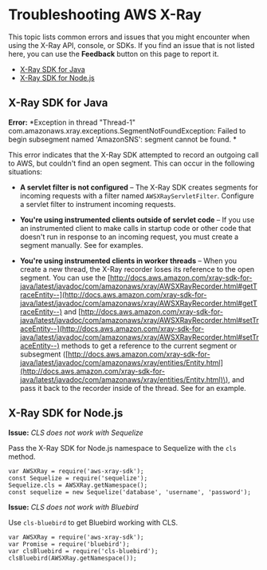 # Troubleshooting AWS X\-Ray<a name="xray-troubleshooting"></a>

This topic lists common errors and issues that you might encounter when using the X\-Ray API, console, or SDKs\. If you find an issue that is not listed here, you can use the **Feedback** button on this page to report it\.


+ [X\-Ray SDK for Java](#troubleshooting-java)
+ [X\-Ray SDK for Node\.js](#troubleshooting-nodejs)

## X\-Ray SDK for Java<a name="troubleshooting-java"></a>

**Error:** *Exception in thread "Thread\-1" com\.amazonaws\.xray\.exceptions\.SegmentNotFoundException: Failed to begin subsegment named 'AmazonSNS': segment cannot be found\. *

This error indicates that the X\-Ray SDK attempted to record an outgoing call to AWS, but couldn't find an open segment\. This can occur in the following situations:

+ **A servlet filter is not configured** – The X\-Ray SDK creates segments for incoming requests with a filter named `AWSXRayServletFilter`\. Configure a servlet filter to instrument incoming requests\.

+ **You're using instrumented clients outside of servlet code** – If you use an instrumented client to make calls in startup code or other code that doesn't run in response to an incoming request, you must create a segment manually\. See  for examples\.

+ **You're using instrumented clients in worker threads** – When you create a new thread, the X\-Ray recorder loses its reference to the open segment\. You can use the [http://docs.aws.amazon.com/xray-sdk-for-java/latest/javadoc/com/amazonaws/xray/AWSXRayRecorder.html#getTraceEntity--](http://docs.aws.amazon.com/xray-sdk-for-java/latest/javadoc/com/amazonaws/xray/AWSXRayRecorder.html#getTraceEntity--) and [http://docs.aws.amazon.com/xray-sdk-for-java/latest/javadoc/com/amazonaws/xray/AWSXRayRecorder.html#setTraceEntity--](http://docs.aws.amazon.com/xray-sdk-for-java/latest/javadoc/com/amazonaws/xray/AWSXRayRecorder.html#setTraceEntity--) methods to get a reference to the current segment or subsegment \([http://docs.aws.amazon.com/xray-sdk-for-java/latest/javadoc/com/amazonaws/xray/entities/Entity.html](http://docs.aws.amazon.com/xray-sdk-for-java/latest/javadoc/com/amazonaws/xray/entities/Entity.html)\), and pass it back to the recorder inside of the thread\. See  for an example\.

## X\-Ray SDK for Node\.js<a name="troubleshooting-nodejs"></a>

**Issue:** *CLS does not work with Sequelize*

Pass the X\-Ray SDK for Node\.js namespace to Sequelize with the `cls` method\.

```
var AWSXRay = require('aws-xray-sdk');
const Sequelize = require('sequelize');
Sequelize.cls = AWSXRay.getNamespace();
const sequelize = new Sequelize('database', 'username', 'password');
```

**Issue:** *CLS does not work with Bluebird*

Use `cls-bluebird` to get Bluebird working with CLS\.

```
var AWSXRay = require('aws-xray-sdk');
var Promise = require('bluebird');
var clsBluebird = require('cls-bluebird');
clsBluebird(AWSXRay.getNamespace());
```